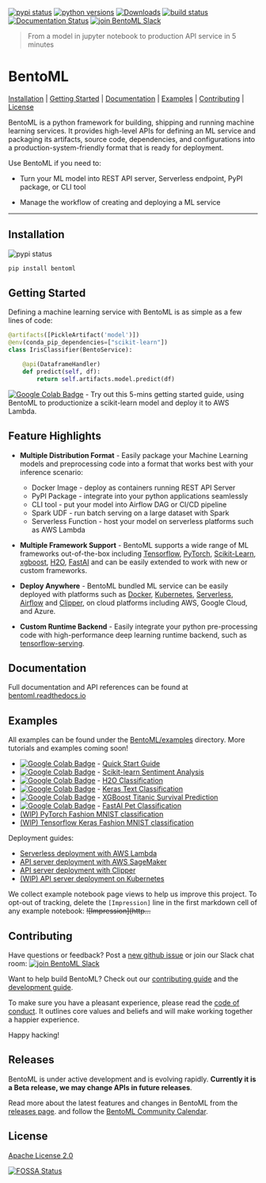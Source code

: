 [![pypi status](https://img.shields.io/pypi/v/bentoml.svg)](https://pypi.org/project/BentoML)
[![python versions](https://img.shields.io/pypi/pyversions/bentoml.svg)](https://travis-ci.org/bentoml/BentoML)
[![Downloads](https://pepy.tech/badge/bentoml)](https://pepy.tech/project/bentoml)
[![build status](https://travis-ci.org/bentoml/BentoML.svg?branch=master)](https://travis-ci.org/bentoml/BentoML)
[![Documentation Status](https://readthedocs.org/projects/bentoml/badge/?version=latest)](https://bentoml.readthedocs.io/en/latest/?badge=latest)
[![join BentoML Slack](https://badgen.net/badge/Join/BentoML%20Slack/cyan?icon=slack)](http://bit.ly/2N5IpbB)

> From a model in jupyter notebook to production API service in 5 minutes

# BentoML

[Installation](https://github.com/bentoml/BentoML#installation) | [Getting Started](https://github.com/bentoml/BentoML#getting-started) | [Documentation](http://bentoml.readthedocs.io) | [Examples](https://github.com/bentoml/BentoML#examples) | [Contributing](https://github.com/bentoml/BentoML#contributing) | [License](https://github.com/bentoml/BentoML#license)


BentoML is a python framework for building, shipping and running machine learning
services. It provides high-level APIs for defining an ML service and packaging
its artifacts, source code, dependencies, and configurations into a
production-system-friendly format that is ready for deployment.

Use BentoML if you need to:

* Turn your ML model into REST API server, Serverless endpoint, PyPI package, or CLI tool

* Manage the workflow of creating and deploying a ML service

---


## Installation

![pypi status](https://img.shields.io/pypi/v/bentoml.svg)

```python
pip install bentoml
```


## Getting Started

Defining a machine learning service with BentoML is as simple as a few lines of code:

```python
@artifacts([PickleArtifact('model')])
@env(conda_pip_dependencies=["scikit-learn"])
class IrisClassifier(BentoService):

    @api(DataframeHandler)
    def predict(self, df):
        return self.artifacts.model.predict(df)
```


[![Google Colab Badge](https://colab.research.google.com/assets/colab-badge.svg)](http://bit.ly/2ID50XP) - Try out
this 5-mins getting started guide, using BentoML to productionize a scikit-learn model and deploy it to AWS Lambda.


## Feature Highlights

* __Multiple Distribution Format__ - Easily package your Machine Learning models
  and preprocessing code into a format that works best with your inference scenario:
  * Docker Image - deploy as containers running REST API Server
  * PyPI Package - integrate into your python applications seamlessly
  * CLI tool - put your model into Airflow DAG or CI/CD pipeline
  * Spark UDF - run batch serving on a large dataset with Spark
  * Serverless Function - host your model on serverless platforms such as AWS Lambda

* __Multiple Framework Support__ - BentoML supports a wide range of ML frameworks
  out-of-the-box including [Tensorflow](https://github.com/tensorflow/tensorflow/),
  [PyTorch](https://github.com/pytorch/pytorch),
  [Scikit-Learn](https://github.com/scikit-learn/scikit-learn),
  [xgboost](https://github.com/dmlc/xgboost),
  [H2O](https://github.com/h2oai/h2o-3),
  [FastAI](https://github.com/fastai/fastai) and can be easily extended to work
  with new or custom frameworks.

* __Deploy Anywhere__ - BentoML bundled ML service can be easily deployed with
  platforms such as [Docker](https://www.docker.com/),
  [Kubernetes](https://kubernetes.io/),
  [Serverless](https://github.com/serverless/serverless),
  [Airflow](https://airflow.apache.org) and [Clipper](http://clipper.ai),
  on cloud platforms including AWS, Google Cloud, and Azure.

* __Custom Runtime Backend__ - Easily integrate your python pre-processing code with
  high-performance deep learning runtime backend, such as
  [tensorflow-serving](https://github.com/tensorflow/serving).


## Documentation

Full documentation and API references can be found at [bentoml.readthedocs.io](http://bentoml.readthedocs.io)


## Examples

All examples can be found under the
[BentoML/examples](https://github.com/bentoml/BentoML/tree/master/examples)
directory. More tutorials and examples coming soon!

- [![Google Colab Badge](https://colab.research.google.com/assets/colab-badge.svg)](http://bit.ly/2ID50XP) - [Quick Start Guide](https://github.com/bentoml/BentoML/blob/master/examples/quick-start/bentoml-quick-start-guide.ipynb)
- [![Google Colab Badge](https://colab.research.google.com/assets/colab-badge.svg)](http://bit.ly/2KegK6n) - [Scikit-learn Sentiment Analysis](https://github.com/bentoml/BentoML/blob/master/examples/sklearn-sentiment-clf/sklearn-sentiment-clf.ipynb)
- [![Google Colab Badge](https://colab.research.google.com/assets/colab-badge.svg)](http://bit.ly/2KdwNRN) - [H2O Classification](https://github.com/bentoml/BentoML/blob/master/examples/h2o-classification/h2o-classification.ipynb)
- [![Google Colab Badge](https://colab.research.google.com/assets/colab-badge.svg)](http://bit.ly/2IbtfNO) - [Keras Text Classification](https://github.com/bentoml/BentoML/blob/master/examples/tf-keras-text-classification/tf-keras-text-classification.ipynb)
- [![Google Colab Badge](https://colab.research.google.com/assets/colab-badge.svg)](http://bit.ly/2wPh3M3) - [XGBoost Titanic Survival Prediction](https://github.com/bentoml/BentoML/blob/master/examples/xgboost-predict-titanic-survival/XGBoost-titanic-survival-prediction.ipynb)
- [![Google Colab Badge](https://colab.research.google.com/assets/colab-badge.svg)](https://colab.research.google.com/github/bentoml/gallery/blob/master/fast-ai/pet-classification/notebook.ipynb) - [FastAI Pet Classification](https://github.com/bentoml/gallery/blob/master/fast-ai/pet-classification/notebook.ipynb)
- [(WIP) PyTorch Fashion MNIST classification](https://github.com/bentoml/BentoML/blob/master/examples/pytorch-fashion-mnist/pytorch-fashion-mnist.ipynb)
- [(WIP) Tensorflow Keras Fashion MNIST classification](https://github.com/bentoml/BentoML/blob/master/examples/tf-keras-fashion-mnist/tf-keras-fashion-mnist-classification.ipynb)


Deployment guides:
- [Serverless deployment with AWS Lambda](https://github.com/bentoml/BentoML/blob/master/examples/deploy-with-serverless)
- [API server deployment with AWS SageMaker](https://github.com/bentoml/BentoML/blob/master/examples/deploy-with-sagemaker)
- [API server deployment with Clipper](https://github.com/bentoml/BentoML/blob/master/example/deploy-with-clipper/deploy-iris-classifier-to-clipper.ipynb)
- [(WIP) API server deployment on Kubernetes](https://github.com/bentoml/BentoML/tree/master/examples/deploy-with-kubernetes)


We collect example notebook page views to help us improve this project.
To opt-out of tracking, delete the `[Impression]` line in the first markdown cell of any example notebook: ~~!\[Impression\]\(http...~~


## Contributing

Have questions or feedback? Post a [new github issue](https://github.com/bentoml/BentoML/issues/new/choose)
or join our Slack chat room: [![join BentoML Slack](https://badgen.net/badge/Join/BentoML%20Slack/cyan?icon=slack)](http://bit.ly/2N5IpbB)

Want to help build BentoML? Check out our
[contributing guide](https://github.com/bentoml/BentoML/blob/master/CONTRIBUTING.md) and the
[development guide](https://github.com/bentoml/BentoML/blob/master/DEVELOPMENT.md).

To make sure you have a pleasant experience, please read the [code of conduct](https://github.com/bentoml/BentoML/blob/master/CODE_OF_CONDUCT.md).
It outlines core values and beliefs and will make working together a happier experience.

Happy hacking!

## Releases

BentoML is under active development and is evolving rapidly. **Currently it is a
Beta release, we may change APIs in future releases**.

Read more about the latest features and changes in BentoML from the [releases page](https://github.com/bentoml/BentoML/releases).
and follow the [BentoML Community Calendar](http://bit.ly/2XvUiM2).


## License

[Apache License 2.0](https://github.com/bentoml/BentoML/blob/master/LICENSE)


[![FOSSA Status](https://app.fossa.io/api/projects/git%2Bgithub.com%2Fbentoml%2FBentoML.svg?type=large)](https://app.fossa.io/projects/git%2Bgithub.com%2Fbentoml%2FBentoML?ref=badge_large)
